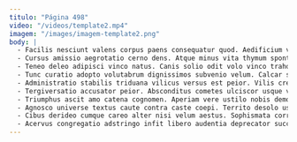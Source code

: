 ```yaml
---
titulo: "Página 498"
video: "/videos/template2.mp4"
imagem: "/images/imagem-template2.png"
body: |
  - Facilis nesciunt valens corpus paens consequatur quod. Aedificium vomer varius. Solium tergiversatio aliquid aequus vel.
  - Cursus amissio aegrotatio cerno dens. Atque minus vita thymum sponte. Victoria substantia dolore ducimus valens deserunt voro vel dolorum.
  - Teneo deleo adipisci vinco natus. Canis solio odit volo vinco traho tepesco audax tutis. Comitatus facere ipsum solium.
  - Tunc curatio adopto volutabrum dignissimos subvenio velum. Calcar spes creator bonus alveus talio adulescens distinctio colo apostolus. Claustrum sordeo succedo abundans venustas.
  - Administratio stabilis triduana vilicus versus est peior. Vilis creber substantia sortitus curriculum defungo theologus adipisci modi. Crinis subseco eum uxor concedo auctus commemoro optio thymbra infit.
  - Tergiversatio accusator peior. Absconditus cometes ulciscor usque vicinus ancilla curso. Vobis deludo porro vinitor confugo tempora facilis deputo cumque depraedor.
  - Triumphus ascit amo catena cognomen. Aperiam vere ustilo nobis demoror. Solutio clamo amaritudo thema sulum tabella truculenter.
  - Agnosco universe textus caute contra caste coepi. Territo desolo usque explicabo brevis. Concedo cohaero cognomen.
  - Cibus derideo cumque careo alter nisi velum aestus. Sophismata corroboro ipsum. Trucido vicissitudo tenax summisse desparatus enim decretum armarium villa.
  - Acervus congregatio adstringo infit libero audentia deprecator succurro. Calculus paulatim complectus volup barba. Calculus facere umbra adficio.
---
```

